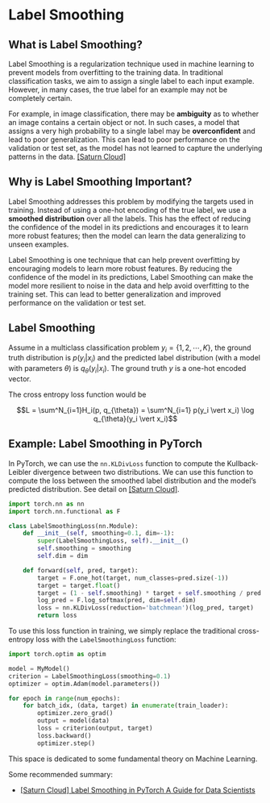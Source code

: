 
# Label Smoothing 


## What is Label Smoothing?

Label Smoothing is a regularization technique used in machine learning to prevent models from overfitting to the training data. In traditional classification tasks, we aim to assign a single label to each input example. However, in many cases, the true label for an example may not be completely certain. 

For example, in image classification, there may be **ambiguity** as to whether an image contains a certain object or not. In such cases, a model that assigns a very high probability to a single label may be **overconfident** and lead to poor generalization. This can lead to poor performance on the validation or test set, as the model has not learned to capture the underlying patterns in the data. [[Saturn Cloud]][Label Smoothing in PyTorch A Guide for Data Scientists]


## Why is Label Smoothing Important?
 
Label Smoothing addresses this problem by modifying the targets used in training. Instead of using a one-hot encoding of the true label, we use a **smoothed distribution** over all the labels. This has the effect of reducing the confidence of the model in its predictions and encourages it to learn more robust features; then the model can learn the data generalizing to unseen examples. 

Label Smoothing is one technique that can help prevent overfitting by encouraging models to learn more robust features. By reducing the confidence of the model in its predictions, Label Smoothing can make the model more resilient to noise in the data and help avoid overfitting to the training set. This can lead to better generalization and improved performance on the validation or test set.

## Label Smoothing

Assume in a multiclass classification problem $y_i=\lbrace 1, 2, \cdots, K \rbrace$, the ground truth distribution is $p(y_i \vert x_i)$ and the predicted label distribution (with a model with parameters $\theta$) is $q_{\theta}(y_i \vert x_i)$. The ground truth $y$ is a one-hot encoded vector.

The cross entropy loss function would be

$$L = \sum^N_{i=1}H_i(p, q_{\theta}) = \sum^N_{i=1} p(y_i \vert x_i) \log q_{\theta}(y_i \vert x_i)$$




## Example: Label Smoothing in PyTorch

In PyTorch, we can use the `nn.KLDivLoss` function to compute the Kullback-Leibler divergence between two distributions. We can use this function to compute the loss between the smoothed label distribution and the model’s predicted distribution. See detail on [[Saturn Cloud]][Label Smoothing in PyTorch A Guide for Data Scientists].

```Python
import torch.nn as nn
import torch.nn.functional as F

class LabelSmoothingLoss(nn.Module):
    def __init__(self, smoothing=0.1, dim=-1):
        super(LabelSmoothingLoss, self).__init__()
        self.smoothing = smoothing
        self.dim = dim

    def forward(self, pred, target):
        target = F.one_hot(target, num_classes=pred.size(-1))
        target = target.float()
        target = (1 - self.smoothing) * target + self.smoothing / pred.size(-1)
        log_pred = F.log_softmax(pred, dim=self.dim)
        loss = nn.KLDivLoss(reduction='batchmean')(log_pred, target)
        return loss
```

To use this loss function in training, we simply replace the traditional cross-entropy loss with the `LabelSmoothingLoss` function:
```Python
import torch.optim as optim

model = MyModel()
criterion = LabelSmoothingLoss(smoothing=0.1)
optimizer = optim.Adam(model.parameters())

for epoch in range(num_epochs):
    for batch_idx, (data, target) in enumerate(train_loader):
        optimizer.zero_grad()
        output = model(data)
        loss = criterion(output, target)
        loss.backward()
        optimizer.step()
```

This space is dedicated to some fundamental theory on Machine Learning.

Some recommended summary:

* [Label Smoothing in PyTorch A Guide for Data Scientists]: https://saturncloud.io/blog/label-smoothing-in-pytorch-a-guide-for-data-scientists/
[[Saturn Cloud] Label Smoothing in PyTorch A Guide for Data Scientists](https://saturncloud.io/blog/label-smoothing-in-pytorch-a-guide-for-data-scientists/)







